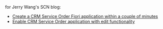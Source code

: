 for Jerry Wang's SCN blog:

* [Create a CRM Service Order Fiori application within a couple of minutes](https://blogs.sap.com/2016/03/31/create-a-crm-service-order-fiori-application-within-a-couple-of-minutes/)
* [Enable CRM Service Order application with edit functionality](https://blogs.sap.com/2016/04/10/enable-crm-service-order-application-with-edit-functionality/)